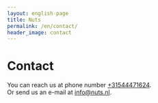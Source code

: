 ```yaml
---
layout: english-page
title: Nuts
permalink: /en/contact/
header_image: contact
---
```


# Contact

You can reach us at phone number [+31544471624](tel:+31544471624).<br/>
Or send us an e-mail at [info@nuts.nl](mailto:info@nuts.nl).
